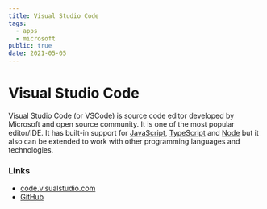 ```yaml
---
title: Visual Studio Code
tags:
  - apps
  - microsoft
public: true
date: 2021-05-05
---
```


# Visual Studio Code

Visual Studio Code (or VSCode) is source code editor developed by Microsoft and open source community. It is one of the most popular editor/IDE. It has built-in support for [JavaScript](JavaScript.md), [TypeScript](TypeScript.md) and [Node](Node.md) but it also can be extended to work with other programming languages and technologies.

### Links

* [code.visualstudio.com](https://code.visualstudio.com)
* [GitHub](https://github.com/Microsoft/vscode)
